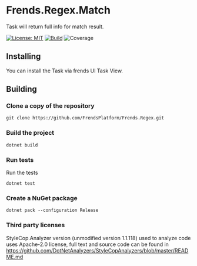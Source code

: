# Frends.Regex.Match

Task will return full info for match result.

[![License: MIT](https://img.shields.io/badge/License-MIT-green.svg)](https://opensource.org/licenses/MIT)
[![Build](https://github.com/FrendsPlatform/Frends.Regex/actions/workflows/Match_build_and_test_on_main.yml/badge.svg)](https://github.com/FrendsPlatform/Frends.Regex/actions)
![Coverage](https://app-github-custom-badges.azurewebsites.net/Badge?key=FrendsPlatform/Frends.Regex/Frends.Regex.Match|main)

## Installing

You can install the Task via frends UI Task View.

## Building

### Clone a copy of the repository

`git clone https://github.com/FrendsPlatform/Frends.Regex.git`

### Build the project

`dotnet build`

### Run tests

Run the tests

`dotnet test`

### Create a NuGet package

`dotnet pack --configuration Release`

### Third party licenses

StyleCop.Analyzer version (unmodified version 1.1.118) used to analyze code uses Apache-2.0 license, full text and source code can be found in https://github.com/DotNetAnalyzers/StyleCopAnalyzers/blob/master/README.md
